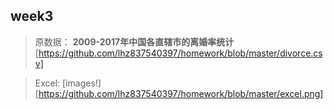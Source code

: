 ## week3
> 原数据：
__2009-2017年中国各直辖市的离婚率统计__
[https://github.com/lhz837540397/homework/blob/master/divorce.csv]

>Excel:
[images!][https://github.com/lhz837540397/homework/blob/master/excel.png]
